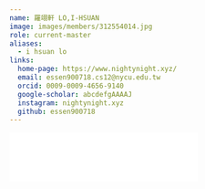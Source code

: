 ```yaml
---
name: 羅翊軒 LO,I-HSUAN 
image: images/members/312554014.jpg 
role: current-master
aliases:
  - i hsuan lo
links:
  home-page: https://www.nightynight.xyz/
  email: essen900718.cs12@nycu.edu.tw 
  orcid: 0009-0009-4656-9140
  google-scholar: abcdefgAAAAJ
  instagram: nightynight.xyz
  github: essen900718
---
```


<iframe frameborder="no" border="0" marginwidth="0" marginheight="0" width=330 height=86 src="//music.163.com/outchain/player?type=2&id=461544314&auto=1&height=66"></iframe>
